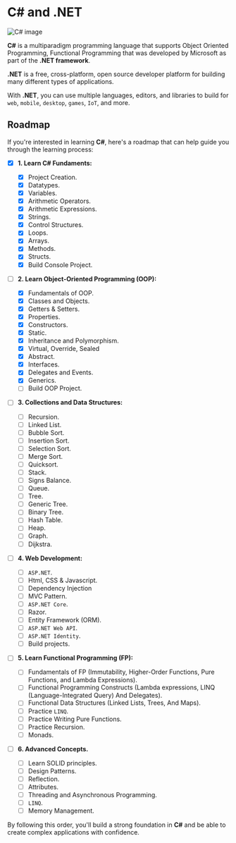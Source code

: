 # C# and .NET

![C# image](https://taswar.zeytinsoft.com/wp-content/uploads/2020/12/Csharp-MS-Dotnet.png)

**C#** is a multiparadigm programming language that supports Object Oriented Programming, Functional Programming that was developed by Microsoft as part of the **.NET framework**.

**.NET** is a free, cross-platform, open source developer platform for building many different types of applications.

With **.NET**, you can use multiple languages, editors, and libraries to build for `web`, `mobile`, `desktop`, `games`, `IoT`, and more.

## Roadmap

If you're interested in learning **C#**, here's a roadmap that can help guide you through the learning process:

-   [x] **1. Learn C# Fundaments:**

    -   [x] Project Creation.
    -   [x] Datatypes.
    -   [x] Variables.
    -   [x] Arithmetic Operators.
    -   [x] Arithmetic Expressions.
    -   [x] Strings.
    -   [x] Control Structures.
    -   [x] Loops.
    -   [x] Arrays.
    -   [x] Methods.
    -   [x] Structs.
    -   [x] Build Console Project.

-   [ ] **2. Learn Object-Oriented Programming (OOP):**

    -   [x] Fundamentals of OOP.
    -   [x] Classes and Objects.
    -   [x] Getters & Setters.
    -   [x] Properties.
    -   [x] Constructors.
    -   [x] Static.
    -   [x] Inheritance and Polymorphism.
    -   [x] Virtual, Override, Sealed
    -   [x] Abstract.
    -   [x] Interfaces.
    -   [x] Delegates and Events.
    -   [x] Generics.
    -   [ ] Build OOP Project.

-   [ ] **3. Collections and Data Structures:**

    -   [ ] Recursion.
    -   [ ] Linked List.
    -   [ ] Bubble Sort.
    -   [ ] Insertion Sort.
    -   [ ] Selection Sort.
    -   [ ] Merge Sort.
    -   [ ] Quicksort.
    -   [ ] Stack.
    -   [ ] Signs Balance.
    -   [ ] Queue.
    -   [ ] Tree.
    -   [ ] Generic Tree.
    -   [ ] Binary Tree.
    -   [ ] Hash Table.
    -   [ ] Heap.
    -   [ ] Graph.
    -   [ ] Dijkstra.

-   [ ] **4. Web Development:**

    -   [ ] `ASP.NET`.
    -   [ ] Html, CSS & Javascript.
    -   [ ] Dependency Injection
    -   [ ] MVC Pattern.
    -   [ ] `ASP.NET Core`.
    -   [ ] Razor.
    -   [ ] Entity Framework (ORM).
    -   [ ] `ASP.NET Web API`.
    -   [ ] `ASP.NET Identity`.
    -   [ ] Build projects.

-   [ ] **5. Learn Functional Programming (FP):**

    -   [ ] Fundamentals of FP (Immutability, Higher-Order Functions, Pure Functions, and Lambda Expressions).
    -   [ ] Functional Programming Constructs (Lambda expressions, LINQ (Language-Integrated Query) And Delegates).
    -   [ ] Functional Data Structures (Linked Lists, Trees, And Maps).
    -   [ ] Practice `LINQ`.
    -   [ ] Practice Writing Pure Functions.
    -   [ ] Practice Recursion.
    -   [ ] Monads.

-   [ ] **6. Advanced Concepts.**

    -   [ ] Learn SOLID principles.
    -   [ ] Design Patterns.
    -   [ ] Reflection.
    -   [ ] Attributes.
    -   [ ] Threading and Asynchronous Programming.
    -   [ ] `LINQ`.
    -   [ ] Memory Management.

By following this order, you'll build a strong foundation in **C#** and be able to create complex applications with confidence.
